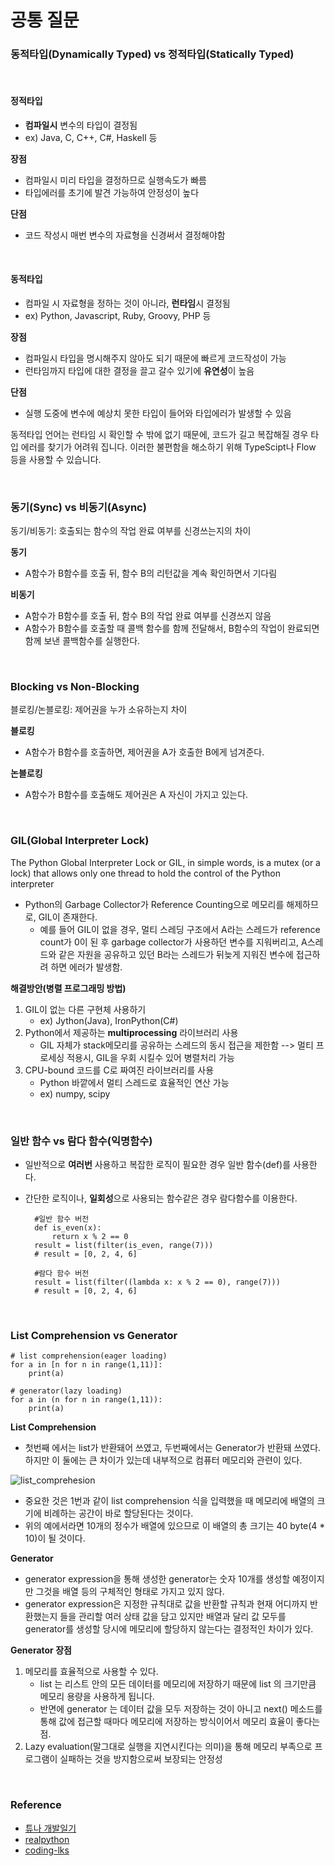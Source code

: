 # 공통 질문

### 동적타입(Dynamically Typed) vs 정적타입(Statically Typed)

<br/>

#### 정적타입
- **컴파일시** 변수의 타입이 결정됨
- ex) Java, C, C++, C#, Haskell 등

**장점**
- 컴파일시 미리 타입을 결정하므로 실행속도가 빠름 
- 타입에러를 초기에 발견 가능하여 안정성이 높다

**단점**
- 코드 작성시 매번 변수의 자료형을 신경써서 결정해야함

<br/>

#### 동적타입

- 컴파일 시 자료형을 정하는 것이 아니라, **런타임**시 결정됨
- ex) Python, Javascript, Ruby, Groovy, PHP 등

**장점**
- 컴파일시 타입을 명시해주지 않아도 되기 때문에 빠르게 코드작성이 가능
- 런타임까지 타입에 대한 결정을 끌고 갈수 있기에 **유연성**이 높음

**단점**
- 실행 도중에 변수에 예상치 못한 타입이 들어와 타입에러가 발생할 수 있음

동적타입 언어는 런타임 시 확인할 수 밖에 없기 때문에, 코드가 길고 복잡해질 경우 타입 에러를 찾기가 어려워 집니다.
이러한 불편함을 해소하기 위해 TypeScipt나 Flow 등을 사용할 수 있습니다.

<br/>

### 동기(Sync) vs 비동기(Async)
동기/비동기: 호출되는 함수의 작업 완료 여부를 신경쓰는지의 차이

**동기**
- A함수가 B함수를 호출 뒤, 함수 B의 리턴값을 계속 확인하면서 기다림

**비동기**
- A함수가 B함수를 호출 뒤, 함수 B의 작업 완료 여부를 신경쓰지 않음
- A함수가 B함수를 호출할 때 콜백 함수를 함께 전달해서, B함수의 작업이 완료되면 함께 보낸 콜백함수를 실행한다.

<br/>

### Blocking vs Non-Blocking
블로킹/논블로킹: 제어권을 누가 소유하는지 차이

**블로킹**
- A함수가 B함수를 호출하면, 제어권을 A가 호출한 B에게 넘겨준다.

**논블로킹**
- A함수가 B함수를 호출해도 제어권은 A 자신이 가지고 있는다.

<br/>

### GIL(Global Interpreter Lock)
The Python Global Interpreter Lock or GIL, in simple words, is a mutex (or a lock) that allows only one thread to hold the control of the Python interpreter

- Python의 Garbage Collector가 Reference Counting으로 메모리를 해제하므로, GIL이 존재한다.
  - 예를 들어 GIL이 없을 경우, 멀티 스레딩 구조에서 A라는 스레드가 reference count가 0이 된 후 garbage collector가 사용하던 변수를 지워버리고, A스레드와 같은 자원을 공유하고 있던 B라는 스레드가 뒤늦게 지워진 변수에 접근하려 하면 에러가 발생함.

**해결방안(병렬 프로그래밍 방법)**
1. GIL이 없는 다른 구현체 사용하기
   - ex) Jython(Java), IronPython(C#)
2. Python에서 제공하는 **multiprocessing** 라이브러리 사용
   - GIL 자체가 stack메모리를 공유하는 스레드의 동시 접근을 제한함 --> 멀티 프로세싱 적용시, GIL을 우회 시킬수 있어 병렬처리 가능
3. CPU-bound 코드를 C로 짜여진 라이브러리를 사용
   - Python 바깥에서 멀티 스레드로 효율적인 연산 가능
   - ex) numpy, scipy

<br/>

### 일반 함수 vs 람다 함수(익명함수)
- 일반적으로 **여러번** 사용하고 복잡한 로직이 필요한 경우 일반 함수(def)를 사용한다.
- 간단한 로직이나, **일회성**으로 사용되는 함수같은 경우 람다함수를 이용한다.


        #일반 함수 버전
        def is_even(x):
            return x % 2 == 0
        result = list(filter(is_even, range(7)))
        # result = [0, 2, 4, 6]
         
        #람다 함수 버전
        result = list(filter((lambda x: x % 2 == 0), range(7)))
        # result = [0, 2, 4, 6]

<br/>

### List Comprehension vs Generator
```
# list comprehension(eager loading)
for a in [n for n in range(1,11)]:
    print(a)
```
```
# generator(lazy loading)
for a in (n for n in range(1,11)):
    print(a)
```
**List Comprehension**
- 첫번째 에서는 list가 반환돼어 쓰였고, 두번째에서는 Generator가 반환돼 쓰였다. 하지만 이 둘에는 큰 차이가 있는데 내부적으로 컴퓨터 메모리와 관련이 있다.

![list_comprehesion](https://img1.daumcdn.net/thumb/R1280x0/?scode=mtistory2&fname=https%3A%2F%2Fk.kakaocdn.net%2Fdn%2F7Gh3L%2FbtqXXjWUn88%2FcaJKDmiNKf4QR9AUkEQ1gk%2Fimg.png)
- 중요한 것은 1번과 같이 list comprehension 식을 입력했을 때 메모리에 배열의 크기에 비례하는 공간이 바로 할당된다는 것이다.
- 위의 예에서라면 10개의 정수가 배열에 있으므로 이 배열의 총 크기는 40 byte(4 * 10)이 될 것이다.

**Generator**
- generator expression을 통해 생성한 generator는 숫자 10개를 생성할 예정이지만 그것을 배열 등의 구체적인 형태로 가지고 있지 않다.
- generator expression은 지정한 규칙대로 값을 반환할 규칙과 현재 어디까지 반환했는지 들을 관리할 여러 상태 값을 담고 있지만 배열과 달리 값 모두를 generator를 생성할 당시에 메모리에 할당하지 않는다는 결정적인 차이가 있다.

**Generator 장점**

1. 메모리를 효율적으로 사용할 수 있다.
    - list 는 리스트 안의 모든 데이터를 메모리에 저장하기 때문에 list 의 크기만큼 메모리 용량을 사용하게 됩니다.
    - 반면에 generator 는 데이터 값을 모두 저장하는 것이 아니고 next() 메소드를 통해 값에 접근할 때마다 메모리에 저장하는 방식이어서 메모리 효율이 좋다는점.
2. Lazy evaluation(말그대로 실행을 지연시킨다는 의미)을 통해 메모리 부족으로 프로그램이 실패하는 것을 방지함으로써 보장되는 안정성

<br/>

### Reference

- [튜나 개발일기](https://devuna.tistory.com/82)
- [realpython](https://realpython.com/python-gil/)
- [coding-lks](https://coding-lks.tistory.com/m/140?category=446043)